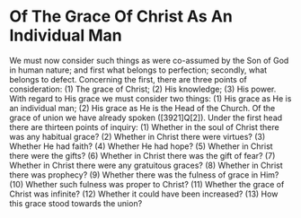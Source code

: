 # Of The Grace Of Christ As An Individual Man

We must now consider such things as were co-assumed by the Son of God in human nature; and first what belongs to perfection; secondly, what belongs to defect.  Concerning the first, there are three points of consideration: (1) The grace of Christ; (2) His knowledge; (3) His power.  With regard to His grace we must consider two things: (1) His grace as He is an individual man; (2) His grace as He is the Head of the Church. Of the grace of union we have already spoken ([3921]Q[2]).  Under the first head there are thirteen points of inquiry:
(1) Whether in the soul of Christ there was any habitual grace?
(2) Whether in Christ there were virtues?
(3) Whether He had faith?
(4) Whether He had hope?
(5) Whether in Christ there were the gifts?
(6) Whether in Christ there was the gift of fear?
(7) Whether in Christ there were any gratuitous graces?
(8) Whether in Christ there was prophecy?
(9) Whether there was the fulness of grace in Him?
(10) Whether such fulness was proper to Christ?
(11) Whether the grace of Christ was infinite?
(12) Whether it could have been increased?
(13) How this grace stood towards the union?